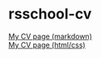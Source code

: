 # rsschool-cv

[My CV page (markdown)](https://ValentinLevin.github.io/rsschool-cv/cv)  
[My CV page (html/css)](https://ValentinLevin.github.io/rsschool-cv)
